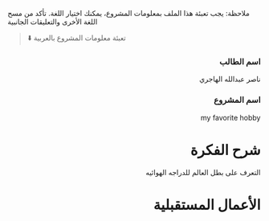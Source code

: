 
ملاحظة: يجب تعبئة هذا الملف بمعلومات المشروع، يمكنك اختيار اللغة. تأكد من مسح اللغة الأخرى والتعليقات الجانبية 
> ⬇️ تعبئة معلومات المشروع بالعربية  

<div dir="rtl">
  
### اسم الطالب
ناصر عبدالله الهاجري

### اسم المشروع
my favorite hobby

# شرح الفكرة
التعرف على بطل العالم للدراجه الهوائيه


# الأعمال المستقبلية


</div>


